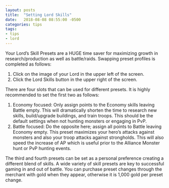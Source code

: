 ```yaml
---
layout: posts
title:  "Setting Lord Skills"
date:   2018-08-08 08:55:00 -0500
categories: tips
tags:
- tips
- lord
---
```


Your Lord’s Skill Presets are a HUGE time saver for maximizing growth in research/production as well as battle/raids. Swapping preset profiles  is completed as follows:

1. Click on the image of your Lord in the upper left of the screen.
2. Click the Lord Skills button in the upper right of the screen.

There are four slots that can be used for different presets. It is highly recommended to set the first two as follows:

1. Economy  focused: Only assign points to the Economy skills leaving Battle empty.  This will dramatically shorten the time to research new skills,  build/upgrade buildings, and train troops. This should be the default  settings when not hunting monsters or engaging in PvP.
2. Battle  focused: Do the opposite here; assign all points to Battle leaving  Economy empty. This preset maximizes your hero’s attacks against  monsters and also your troop attacks against strongholds. This will also  speed the increase of AP which is useful prior to the Alliance Monster  hunt or PvP hunting events.

The third and fourth presets can be set as a personal preference  creating a different blend of skills. A wide variety of skill presets  are key to successful gaming in and out of battle. You can purchase  preset changes through the merchant with gold when they appear,  otherwise it is 1,000 gold per preset change.